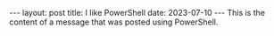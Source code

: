 - - -  
 l a y o u t :   p o s t  
 t i t l e :   I   l i k e   P o w e r S h e l l  
 d a t e :   2 0 2 3 - 0 7 - 1 0  
 - - -  
  
 T h i s   i s   t h e   c o n t e n t   o f   a   m e s s a g e   t h a t   w a s   p o s t e d   u s i n g   P o w e r S h e l l . 